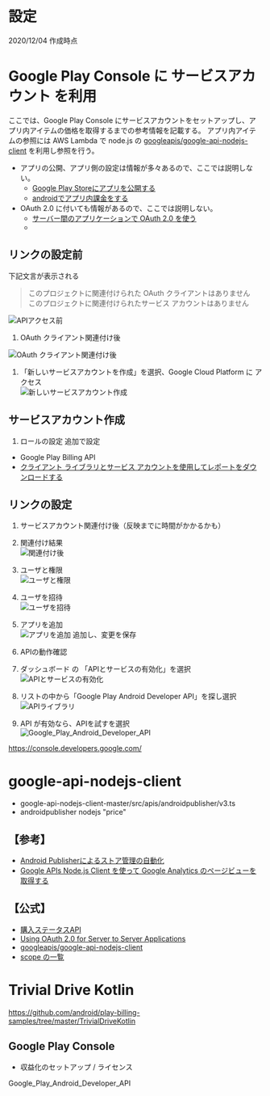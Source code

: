 
# 設定

2020/12/04 作成時点

# Google Play Console に サービスアカウント を利用
ここでは、Google Play Console にサービスアカウントをセットアップし、ア
プリ内アイテムの価格を取得するまでの参考情報を記載する。
アプリ内アイテムの参照には AWS Lambda で node.js の 
[googleapis/google-api-nodejs-client](https://github.com/googleapis/google-api-nodejs-client) 
を利用し参照を行う。

- アプリの公開、アプリ側の設定は情報が多々あるので、ここでは説明しない。  
  - [Google Play Storeにアプリを公開する](https://qiita.com/minuro/items/536ac3f7c27c1442a1cb)
  - [androidでアプリ内課金をする](http://tech-gym.com/2011/07/android/396.html)
- OAuth 2.0 に付いても情報があるので、ここでは説明しない。  
  - [サーバー間のアプリケーションで OAuth 2.0 を使う](https://prev.net-newbie.com/apps/OAuth2ServiceAccount.html)
  - 

## リンクの設定前

下記文言が表示される

> このプロジェクトに関連付けられた OAuth クライアントはありません  
> このプロジェクトに関連付けられたサービス アカウントはありません  

![APIアクセス前](https://github.com/kkurami-dev/master/blob/in-app-purchase/TrivialDriveKotlin/202012_purchases/API%20アクセス-リンク前.jpg "API アクセス-リンク前")

1. OAuth クライアント関連付け後

  ![OAuth クライアント関連付け後](https://github.com/kkurami-dev/master/blob/in-app-purchase/TrivialDriveKotlin/202012_purchases/API%20アクセス-リンク_OAuthクライアント関連付け後.jpg "OAuthクライアント関連付け後")

1. 「新しいサービスアカウントを作成」を選択、Google Cloud Platform に
   アクセス  
   ![新しいサービスアカウント作成](https://github.com/kkurami-dev/master/blob/in-app-purchase/TrivialDriveKotlin/202012_purchases/API%20アクセス-リンク_新しいサービスアカウント作成.jpg "新しいサービスアカウント作成")

## サービスアカウント作成

1. ロールの設定
  追加で設定
  - Google Play Billing API
  - [クライアント ライブラリとサービス アカウントを使用してレポートをダウンロードする](https://support.google.com/googleplay/android-developer/answer/6135870?visit_id=637428342562683103-3129570089&p=stats_export&rd=1#export)



## リンクの設定

1. サービスアカウント関連付け後（反映までに時間がかかるかも）
  1. 関連付け結果  
    ![関連付け後](https://github.com/kkurami-dev/master/blob/in-app-purchase/TrivialDriveKotlin/202012_purchases/API%20アクセス-リンク後.jpg "関連付け後")
  1. ユーザと権限  
    ![ユーザと権限](https://github.com/kkurami-dev/master/blob/in-app-purchase/TrivialDriveKotlin/202012_purchases/API%20アクセス-リンク_ユーザと権限.jpg "ユーザと権限")
  1. ユーザを招待  
    ![ユーザを招待](https://github.com/kkurami-dev/master/blob/in-app-purchase/TrivialDriveKotlin/202012_purchases/API%20アクセス-リンク_ユーザを招待.jpg "ユーザを招待")
  1. アプリを追加  
    ![アプリを追加](https://github.com/kkurami-dev/master/blob/in-app-purchase/TrivialDriveKotlin/202012_purchases/API%20アクセス-アプリを追加.jpg "アプリを追加")
    追加し、変更を保存

1. APIの動作確認
  1. ダッシュボード の 「APIとサービスの有効化」を選択  
    ![APIとサービスの有効化](https://github.com/kkurami-dev/master/blob/in-app-purchase/TrivialDriveKotlin/202012_purchases/API%20アクセス-リンク_APIとサービスの有効化.jpg "API アクセス-リンク_APIとサービスの有効化")  
  1. リストの中から「Google Play Android Developer API」を探し選択  
    ![APIライブラリ](https://github.com/kkurami-dev/master/blob/in-app-purchase/TrivialDriveKotlin/202012_purchases/API%20アクセス-リンク_APIライブラリ.jpg "APIライブラリ")
  1. API が有効なら、APIを試すを選択  
    ![Google_Play_Android_Developer_API](https://github.com/kkurami-dev/master/blob/in-app-purchase/TrivialDriveKotlin/202012_purchases/API%20アクセス-リンク_Google_Play_Android_Developer_API.jpg "Google_Play_Android_Developer_API")  

https://console.developers.google.com/

# google-api-nodejs-client
- google-api-nodejs-client-master/src/apis/androidpublisher/v3.ts
- androidpublisher nodejs "price"

## 【参考】
  - [Android Publisherによるストア管理の自動化](https://techlife.cookpad.com/entry/2014/09/10/175601)
  - [Google APIs Node.js Client を使って Google Analytics のページビューを取得する](https://dev.classmethod.jp/articles/using-google-apis-node-js-client/)

## 【公式】
- [購入ステータスAPI](https://docs.huihoo.com/android/4.4/google/play/billing/gp-purchase-status-api.html)
- [Using OAuth 2.0 for Server to Server Applications](https://developers.google.com/identity/protocols/oauth2/service-account#httprest_1)
- [googleapis/google-api-nodejs-client](https://github.com/googleapis/google-api-nodejs-client#oauth2-client)
- [scope の一覧](https://developers.google.com/identity/protocols/oauth2/scopes)

# Trivial Drive Kotlin
https://github.com/android/play-billing-samples/tree/master/TrivialDriveKotlin

## Google Play Console
- 収益化のセットアップ / ライセンス
  

Google_Play_Android_Developer_API
